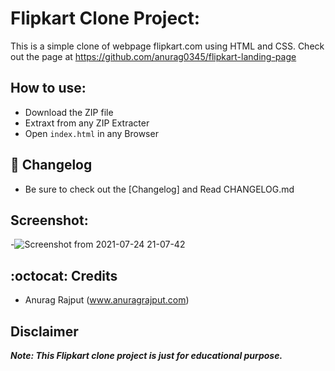 # Flipkart Clone Project:

This is a simple clone of webpage flipkart.com using HTML and CSS. Check out the page at
https://github.com/anurag0345/flipkart-landing-page

## How to use:

- Download the ZIP file
- Extraxt from any ZIP Extracter
- Open `index.html` in any Browser

## :scroll: Changelog

- Be sure to check out the [Changelog] and Read CHANGELOG.md

## Screenshot:

-![Screenshot from 2021-07-24 21-07-42](https://user-images.githubusercontent.com/68471938/126873644-d9aec2ef-1ba8-4348-9b6f-a1c9ee7322d0.png)

## :octocat: Credits

- Anurag Rajput (www.anuragrajput.com)

## Disclaimer

**_Note: This Flipkart clone project is just for educational purpose._**

